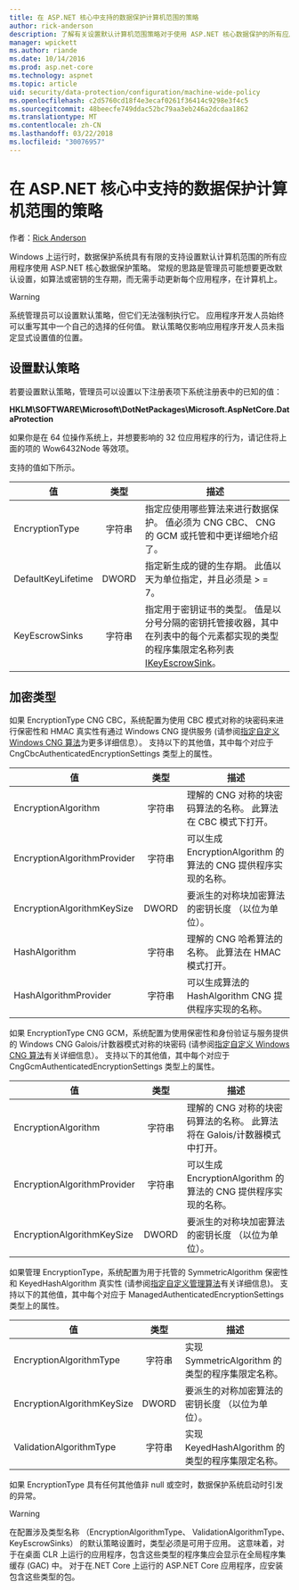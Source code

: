 ```yaml
---
title: 在 ASP.NET 核心中支持的数据保护计算机范围的策略
author: rick-anderson
description: 了解有关设置默认计算机范围策略对于使用 ASP.NET 核心数据保护的所有应用程序的支持。
manager: wpickett
ms.author: riande
ms.date: 10/14/2016
ms.prod: asp.net-core
ms.technology: aspnet
ms.topic: article
uid: security/data-protection/configuration/machine-wide-policy
ms.openlocfilehash: c2d5760cd18f4e3ecaf0261f36414c9298e3f4c5
ms.sourcegitcommit: 48beecfe749ddac52bc79aa3eb246a2dcdaa1862
ms.translationtype: MT
ms.contentlocale: zh-CN
ms.lasthandoff: 03/22/2018
ms.locfileid: "30076957"
---
```

# <a name="data-protection-machine-wide-policy-support-in-aspnet-core"></a>在 ASP.NET 核心中支持的数据保护计算机范围的策略

作者：[Rick Anderson](https://twitter.com/RickAndMSFT)

Windows 上运行时，数据保护系统具有有限的支持设置默认计算机范围的所有应用程序使用 ASP.NET 核心数据保护策略。 常规的思路是管理员可能想要更改默认设置，如算法或密钥的生存期，而无需手动更新每个应用程序，在计算机上。

> [!WARNING]
> 系统管理员可以设置默认策略，但它们无法强制执行它。 应用程序开发人员始终可以重写其中一个自己的选择的任何值。 默认策略仅影响应用程序开发人员未指定显式设置值的位置。

## <a name="setting-default-policy"></a>设置默认策略

若要设置默认策略，管理员可以设置以下注册表项下系统注册表中的已知的值：

**HKLM\SOFTWARE\Microsoft\DotNetPackages\Microsoft.AspNetCore.DataProtection**

如果你是在 64 位操作系统上，并想要影响的 32 位应用程序的行为，请记住将上面的项的 Wow6432Node 等效项。

支持的值如下所示。

| 值              | 类型   | 描述 |
| ------------------ | :----: | ----------- |
| EncryptionType     | 字符串 | 指定应使用哪些算法来进行数据保护。 值必须为 CNG CBC、 CNG 的 GCM 或托管和中更详细地介绍了。 |
| DefaultKeyLifetime | DWORD  | 指定新生成的键的生存期。 此值以天为单位指定，并且必须是 > = 7。 |
| KeyEscrowSinks     | 字符串 | 指定用于密钥证书的类型。 值是以分号分隔的密钥托管接收器，其中在列表中的每个元素都实现的类型的程序集限定名称列表[IKeyEscrowSink](/dotnet/api/microsoft.aspnetcore.dataprotection.keymanagement.ikeyescrowsink)。 |

## <a name="encryption-types"></a>加密类型

如果 EncryptionType CNG CBC，系统配置为使用 CBC 模式对称的块密码来进行保密性和 HMAC 真实性有通过 Windows CNG 提供服务 (请参阅[指定自定义 Windows CNG 算法](xref:security/data-protection/configuration/overview#specifying-custom-windows-cng-algorithms)为更多详细信息）。 支持以下的其他值，其中每个对应于 CngCbcAuthenticatedEncryptionSettings 类型上的属性。

| 值                       | 类型   | 描述 |
| --------------------------- | :----: | ----------- |
| EncryptionAlgorithm         | 字符串 | 理解的 CNG 对称的块密码算法的名称。 此算法在 CBC 模式下打开。 |
| EncryptionAlgorithmProvider | 字符串 | 可以生成 EncryptionAlgorithm 的算法的 CNG 提供程序实现的名称。 |
| EncryptionAlgorithmKeySize  | DWORD  | 要派生的对称块加密算法的密钥长度 （以位为单位）。 |
| HashAlgorithm               | 字符串 | 理解的 CNG 哈希算法的名称。 此算法在 HMAC 模式打开。 |
| HashAlgorithmProvider       | 字符串 | 可以生成算法的 HashAlgorithm CNG 提供程序实现的名称。 |

如果 EncryptionType CNG GCM，系统配置为使用保密性和身份验证与服务提供的 Windows CNG Galois/计数器模式对称的块密码 (请参阅[指定自定义 Windows CNG 算法](xref:security/data-protection/configuration/overview#specifying-custom-windows-cng-algorithms)有关详细信息）。 支持以下的其他值，其中每个对应于 CngGcmAuthenticatedEncryptionSettings 类型上的属性。

| 值                       | 类型   | 描述 |
| --------------------------- | :----: | ----------- |
| EncryptionAlgorithm         | 字符串 | 理解的 CNG 对称的块密码算法的名称。 此算法将在 Galois/计数器模式中打开。 |
| EncryptionAlgorithmProvider | 字符串 | 可以生成 EncryptionAlgorithm 的算法的 CNG 提供程序实现的名称。 |
| EncryptionAlgorithmKeySize  | DWORD  | 要派生的对称块加密算法的密钥长度 （以位为单位）。 |

如果管理 EncryptionType，系统配置为用于托管的 SymmetricAlgorithm 保密性和 KeyedHashAlgorithm 真实性 (请参阅[指定自定义管理算法](xref:security/data-protection/configuration/overview#specifying-custom-managed-algorithms)有关详细信息)。 支持以下的其他值，其中每个对应于 ManagedAuthenticatedEncryptionSettings 类型上的属性。

| 值                      | 类型   | 描述 |
| -------------------------- | :----: | ----------- |
| EncryptionAlgorithmType    | 字符串 | 实现 SymmetricAlgorithm 的类型的程序集限定名称。 |
| EncryptionAlgorithmKeySize | DWORD  | 要派生的对称加密算法的密钥长度 （以位为单位）。 |
| ValidationAlgorithmType    | 字符串 | 实现 KeyedHashAlgorithm 的类型的程序集限定名称。 |

如果 EncryptionType 具有任何其他值非 null 或空时，数据保护系统启动时引发的异常。

> [!WARNING]
> 在配置涉及类型名称 （EncryptionAlgorithmType、 ValidationAlgorithmType、 KeyEscrowSinks） 的默认策略设置时，类型必须是可用于应用。 这意味着，对于在桌面 CLR 上运行的应用程序，包含这些类型的程序集应会显示在全局程序集缓存 (GAC) 中。 对于在.NET Core 上运行的 ASP.NET Core 应用程序，应安装包含这些类型的包。
